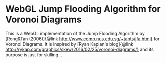# WebGL Jump Flooding Algorithm for Voronoi Diagrams

This is a WebGL implementation of the Jump Flooding Algorithm by [Rong&Tan (2006)]{@link http://www.comp.nus.edu.sg/~tants/jfa.html} for Voronoi Diagrams. It is inspired by [Ryan Kaplan's blog]{@link http://rykap.com/graphics/skew/2016/02/25/voronoi-diagrams/} and its purpose is just for skilling...
